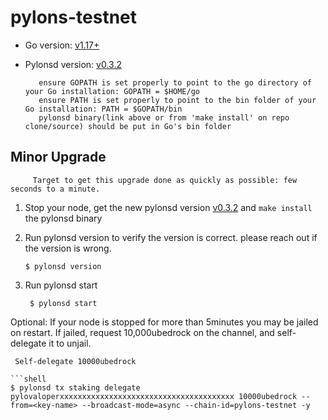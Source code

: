 # pylons-testnet

- Go version: [v1.17+](https://golang.org/dl/)
- Pylonsd version: [v0.3.2](https://github.com/Pylons-tech/pylons/releases/tag/v0.3.2)

         ensure GOPATH is set properly to point to the go directory of your Go installation: GOPATH = $HOME/go
         ensure PATH is set properly to point to the bin folder of your Go installation: PATH = $GOPATH/bin
         pylonsd binary(link above or from 'make install' on repo clone/source) should be put in Go's bin folder

## Minor Upgrade

         Target to get this upgrade done as quickly as possible: few seconds to a minute.

1. Stop your node, get the new pylonsd version [v0.3.2](https://github.com/Pylons-tech/pylons/releases/tag/v0.3.2) and `make install` the pylonsd binary

 
 
2. Run pylonsd version to verify the version is correct.  please reach out if the version is wrong.

   ```shell
   $ pylonsd version
   ``` 

3. Run pylonsd start

   ```shell
    $ pylonsd start

   ```

   
  Optional: If your node is stopped for more than 5minutes you may be jailed on restart. If jailed, request 10,000ubedrock on the channel, and self-delegate it to unjail.


   ```
    Self-delegate 10000ubedrock 

   ```shell
   $ pylonsd tx staking delegate pylovaloperxxxxxxxxxxxxxxxxxxxxxxxxxxxxxxxxxxxxxxx 10000ubedrock --from=<key-name> --broadcast-mode=async --chain-id=pylons-testnet -y
   ```
 
